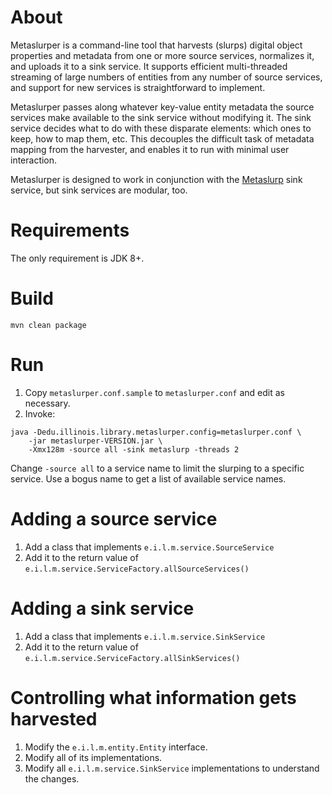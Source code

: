 # About

Metaslurper is a command-line tool that harvests (slurps) digital object
properties and metadata from one or more source services, normalizes it, and
uploads it to a sink service. It supports efficient multi-threaded streaming of
large numbers of entities from any number of source services, and support for
new services is straightforward to implement.

Metaslurper passes along whatever key-value entity metadata the source services
make available to the sink service without modifying it. The sink service
decides what to do with these disparate elements: which ones to keep, how to
map them, etc. This decouples the difficult task of metadata mapping from the
harvester, and enables it to run with minimal user interaction.

Metaslurper is designed to work in conjunction with the
[Metaslurp](https://github.com/medusa-project/metaslurp) sink service, but sink
services are modular, too.

# Requirements

The only requirement is JDK 8+.

# Build

`mvn clean package`

# Run

1. Copy `metaslurper.conf.sample` to `metaslurper.conf` and edit as necessary.
2. Invoke:
```
java -Dedu.illinois.library.metaslurper.config=metaslurper.conf \
    -jar metaslurper-VERSION.jar \
    -Xmx128m -source all -sink metaslurp -threads 2
```

Change `-source all` to a service name to limit the slurping to a specific
service. Use a bogus name to get a list of available service names.

# Adding a source service

1. Add a class that implements `e.i.l.m.service.SourceService`
2. Add it to the return value of
   `e.i.l.m.service.ServiceFactory.allSourceServices()`

# Adding a sink service

1. Add a class that implements `e.i.l.m.service.SinkService`
2. Add it to the return value of
   `e.i.l.m.service.ServiceFactory.allSinkServices()`

# Controlling what information gets harvested

1. Modify the `e.i.l.m.entity.Entity` interface.
2. Modify all of its implementations.
3. Modify all `e.i.l.m.service.SinkService` implementations to understand the
   changes.
